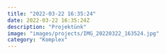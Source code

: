 ```yaml
---
title: "2022-03-22 16:35:24"
date: 2022-03-22 16:35:24Z
description: "Projektünk"
image: "images/projects/IMG_20220322_163524.jpg"
category: "Komplex"
---
```

